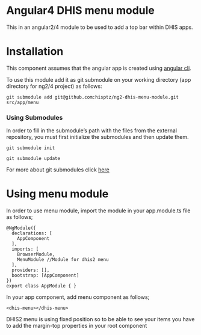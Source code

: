 # Angular4 DHIS menu module

This in an angular2/4 module to be used to add a top bar within DHIS apps.

# Installation

This component assumes that the angular app is created using [angular cli](https://cli.angular.io/).

To use this module add it as git submodule on your working directory (app directory for ng2/4 project) as follows:

`git submodule add git@github.com:hisptz/ng2-dhis-menu-module.git src/app/menu`

### Using Submodules

In order to fill in the submodule’s path with the files from the external repository, you must first initialize the submodules and then update them.

`git submodule init`

`git submodule update`

For more about git submodules click [here](https://chrisjean.com/git-submodules-adding-using-removing-and-updating/)

# Using menu module

In order to use menu module, import the module in your app.module.ts file as follows;

```
@NgModule({
  declarations: [
    AppComponent
  ],
  imports: [
    BrowserModule,
    MenuModule //Module for dhis2 menu
  ],
  providers: [],
  bootstrap: [AppComponent]
})
export class AppModule { }
``` 

In your app component, add menu component as follows;

`<dhis-menu></dhis-menu>
`

DHIS2 menu is using fixed position so to be able to see your items you have to add the margin-top properties in your root component

